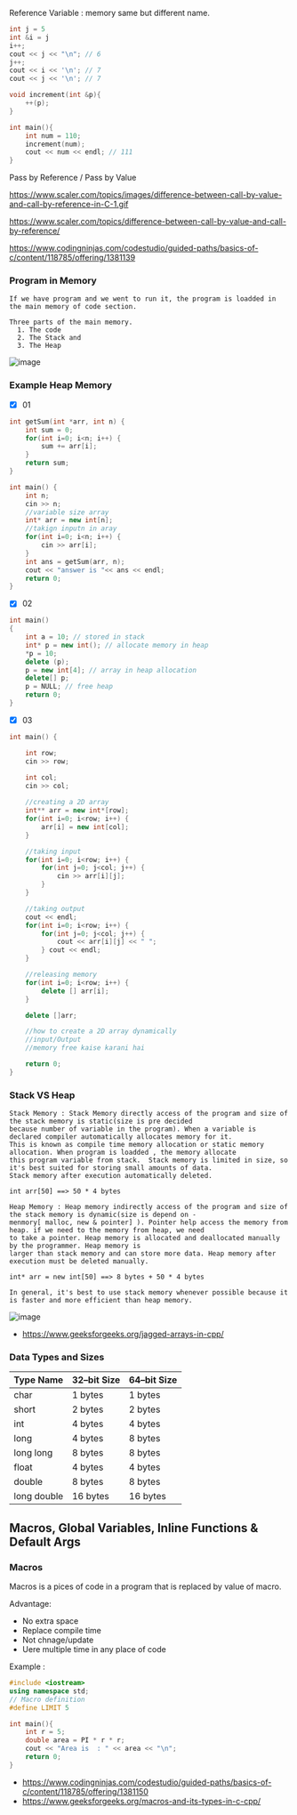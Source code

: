 
Reference Variable : memory same but different name.

```c++
int j = 5
int &i = j
i++;
cout << j << "\n"; // 6
j++;
cout << i << '\n'; // 7
cout << j << '\n'; // 7
```

```c++
void increment(int &p){
    ++(p);
}

int main(){
    int num = 110;
    increment(num);
    cout << num << endl; // 111
}
```

Pass by Reference / Pass by Value

https://www.scaler.com/topics/images/difference-between-call-by-value-and-call-by-reference-in-C-1.gif

https://www.scaler.com/topics/difference-between-call-by-value-and-call-by-reference/

https://www.codingninjas.com/codestudio/guided-paths/basics-of-c/content/118785/offering/1381139

### Program in Memory

```
If we have program and we went to run it, the program is loadded in the main memory of code section. 

Three parts of the main memory.
  1. The code
  2. The Stack and 
  3. The Heap
```
![image](https://user-images.githubusercontent.com/59710234/174428263-55580669-6974-4789-b176-568d772fa761.png)

### Example Heap Memory

- [x] 01

```c++
int getSum(int *arr, int n) {
    int sum = 0;
    for(int i=0; i<n; i++) {
        sum += arr[i];
    } 
    return sum;
}

int main() {
    int n;
    cin >> n;
    //variable size array
    int* arr = new int[n];
    //takign inputn in aray
    for(int i=0; i<n; i++) {
        cin >> arr[i];
    }
    int ans = getSum(arr, n);
    cout << "answer is "<< ans << endl;
    return 0;
}
```

- [x] 02

```c++
int main()
{
	int a = 10; // stored in stack
	int* p = new int(); // allocate memory in heap
	*p = 10;
	delete (p);
	p = new int[4]; // array in heap allocation
	delete[] p;
	p = NULL; // free heap
	return 0;
}
```

- [x] 03

```c++
int main() {

    int row;
    cin >> row;

    int col;
    cin >> col;
    
    //creating a 2D array
    int** arr = new int*[row];
    for(int i=0; i<row; i++) {
        arr[i] = new int[col];
    }

    //taking input
    for(int i=0; i<row; i++) {
        for(int j=0; j<col; j++) {
            cin >> arr[i][j];
        }
    }

    //taking output
    cout << endl;
    for(int i=0; i<row; i++) {
        for(int j=0; j<col; j++) {
            cout << arr[i][j] << " ";
        } cout << endl;
    }

    //releasing memory
    for(int i=0; i<row; i++) {
        delete [] arr[i];
    }   

    delete []arr;

    //how to create a 2D array dynamically
    //input/Output
    //memory free kaise karani hai 

    return 0;
}
```

### Stack VS Heap

```
Stack Memory : Stack Memory directly access of the program and size of the stack memory is static(size is pre decided
because number of variable in the program). When a variable is declared compiler automatically allocates memory for it.
This is known as compile time memory allocation or static memory allocation. When program is loadded , the memory allocate
this program variable from stack.  Stack memory is limited in size, so it's best suited for storing small amounts of data.
Stack memory after execution automatically deleted.

int arr[50] ==> 50 * 4 bytes
     
Heap Memory : Heap memory indirectly access of the program and size of the stack memory is dynamic(size is depend on - 
menmory[ malloc, new & pointer] ). Pointer help access the memory from heap. if we need to the memory from heap, we need 
to take a pointer. Heap memory is allocated and deallocated manually by the programmer. Heap memory is 
larger than stack memory and can store more data. Heap memory after execution must be deleted manually.

int* arr = new int[50] ==> 8 bytes + 50 * 4 bytes

In general, it's best to use stack memory whenever possible because it is faster and more efficient than heap memory. 
```
![image](https://user-images.githubusercontent.com/59710234/174428350-61c74b75-4892-4b1d-a5da-74e4f7670a3e.png)

- https://www.geeksforgeeks.org/jagged-arrays-in-cpp/

### Data Types and Sizes

| Type Name     | 32–bit Size   | 64–bit Size   |
| ------------- | ------------- | ------------- |
| char          |    1 bytes    |    1 bytes    |
| short         |    2 bytes    |    2 bytes    |
| int           |    4 bytes    |    4 bytes    |
| long          |    4 bytes    |    8 bytes    |
| long long     |    8 bytes    |    8 bytes    | 
| float         |    4 bytes    |    4  bytes   |
| double        |    8 bytes    |    8  bytes   |
| long double   |    16 bytes   |    16 bytes   |

## Macros, Global Variables, Inline Functions & Default Args

### Macros

 Macros is a pices of code in a program that is replaced by value of macro.

Advantage:

- No extra space
- Replace compile time
- Not chnage/update
- Uere multiple time in any place of code

Example :

```c++
#include <iostream>
using namespace std;
// Macro definition
#define LIMIT 5

int main(){
    int r = 5;
    double area = PI * r * r;
    cout << "Area is  : " << area << "\n";
    return 0;
}
```

- https://www.codingninjas.com/codestudio/guided-paths/basics-of-c/content/118785/offering/1381150
- https://www.geeksforgeeks.org/macros-and-its-types-in-c-cpp/
